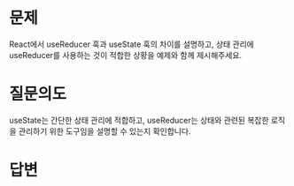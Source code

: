 # 문제
React에서 useReducer 훅과 useState 훅의 차이를 설명하고, 상태 관리에 useReducer를 사용하는 것이 적합한 상황을 예제와 함께 제시해주세요.

# 질문의도
useState는 간단한 상태 관리에 적합하고, useReducer는 상태와 관련된 복잡한 로직을 관리하기 위한 도구임을 설명할 수 있는지 확인합니다.

# 답변